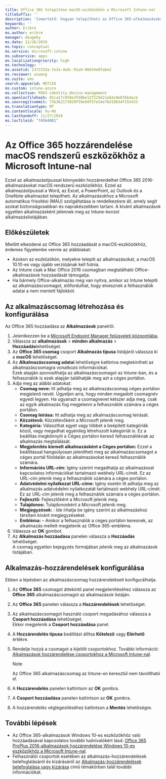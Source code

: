 ```yaml
---
title: Office 365 telepítése macOS-eszközökön a Microsoft Intune-nal
titleSuffix: ''
description: 'Ismertető: hogyan telepítheti az Office 365-alkalmazásokat macOS-eszközökön a Microsoft Intune használatával.'
keywords: ''
author: Erikre
ms.author: erikre
manager: dougeby
ms.date: 11/26/2019
ms.topic: conceptual
ms.service: microsoft-intune
ms.subservice: apps
ms.localizationpriority: high
ms.technology: ''
ms.assetid: 2372332a-7e3a-4a9c-91a9-86654e0fabe2
ms.reviewer: aiwang
ms.suite: ems
search.appverid: MET150
ms.custom: intune-azure
ms.collection: M365-identity-device-management
ms.openlocfilehash: 01ca17c9f8e3fd86e12f225621e6dc0e07bb4acb
ms.sourcegitcommit: 73b362173929f59e9df57e54e76d19834f155433
ms.translationtype: MT
ms.contentlocale: hu-HU
ms.lasthandoff: 11/27/2019
ms.locfileid: "74564081"
---
```

# <a name="assign-office-365-to-macos-devices-with-microsoft-intune"></a>Az Office 365 hozzárendelése macOS rendszerű eszközökhöz a Microsoft Intune-nal

Ezzel az alkalmazástípussal könnyedén hozzárendelhet Office 365 2016-alkalmazásokat macOS rendszerű eszközökhöz. Ezzel az alkalmazástípussal a Word, az Excel, a PowerPoint, az Outlook és a OneNote alkalmazást telepítheti. Az alkalmazásokhoz a Microsoft automatikus frissítési (MAU) szolgáltatása is rendelkezésre áll, amely segít azokat biztonságosabban és naprakészebben tartani. A kívánt alkalmazások egyetlen alkalmazásként jelennek meg az Intune-konzol alkalmazáslistájában.


## <a name="before-you-start"></a>Előkészületek

Mielőtt elkezdené az Office 365 hozzáadását a macOS-eszközökhöz, érdemes figyelembe vennie az alábbiakat:

- Azokon az eszközökön, melyekre telepíti az alkalmazásokat, a macOS 10.10-es vagy újabb verziójának kell futnia.
- Az Intune csak a Mac Office 2016 csomagban megtalálható Office-alkalmazások hozzáadását támogatja.
- Ha bármely Office-alkalmazás meg van nyitva, amikor az Intune telepíti az alkalmazáscsomagot, előfordulhat, hogy elvesznek a felhasználók adatai a nem mentett fájlokból.

## <a name="create-and-configure-the-app-suite"></a>Az alkalmazáscsomag létrehozása és konfigurálása

Az Office 365 hozzáadása az **Alkalmazások** panelről.
1. Jelentkezzen be a [Microsoft Endpoint Manager felügyeleti központjába](https://go.microsoft.com/fwlink/?linkid=2109431).
2. Válassza az **alkalmazások** > **minden alkalmazás** > **Hozzáadás**lehetőséget.
3. Az **Office 365 csomag** csoport **Alkalmazás típusa** listájáról válassza ki a **macOS** lehetőséget.
4. Az **Alkalmazáscsomag adatai** lehetőségre kattintva megtekintheti az alkalmazáscsomagra vonatkozó információkat.  
    Ezek alapján azonosíthatja az alkalmazáscsomagot az Intune-ban, és a felhasználók is ezek alapján találhatják meg azt a céges portálon.
5. Adja meg az alábbi adatokat:
    - **Csomag neve:** Itt adhatja meg az alkalmazáscsomag céges portálon megjelenő nevét. Ügyeljen arra, hogy minden megadott csomagnév egyedi legyen. Ha ugyanazt a csomagnevet kétszer adja meg, csak az egyik alkalmazás fog megjelenni a felhasználók számára a céges portálon.
    - **Csomag leírása:** Itt adhatja meg az alkalmazáscsomag leírását.
    - **Közzétevő:** Közzétevőként a Microsoft jelenik meg.
    - **Kategória:** Választhat egyet vagy többet a beépített kategóriák közül, vagy megadhat egyénileg létrehozott kategóriát is. Ez a beállítás megkönnyíti a Céges portálon kereső felhasználóknak az alkalmazás megtalálását.
    - **Megjelenítés kiemelt alkalmazásként a Céges portálon:** Ezzel a beállítással hangsúlyosan jelenítheti meg az alkalmazáscsomagot a céges portál főoldalán az alkalmazásokat kereső felhasználók számára.
    - **Információs URL-cím:** Igény szerint megadhatja az alkalmazással kapcsolatos információkat tartalmazó webhely URL-címét. Ez az URL-cím jelenik meg a felhasználók számára a céges portálon.
    - **Adatvédelmi nyilatkozat URL-címe:** Igény esetén itt adhatja meg az alkalmazás adatvédelmi nyilatkozatát tartalmazó webhely URL-címét. Ez az URL-cím jelenik meg a felhasználók számára a céges portálon.
    - **Fejlesztő:** Fejlesztőként a Microsoft jelenik meg.
    - **Tulajdonos:** Tulajdonosként a Microsoft jelenik meg.
    - **Megjegyzések:** : Ide írhatja be igény szerint az alkalmazáshoz társítani kívánt megjegyzéseket.
    - **Embléma:** – Amikor a felhasználók a céges portálon keresnek, az alkalmazás mellett megjelenik az Office 365-embléma.
6. Válassza az **OK** gombot.
7. Az **Alkalmazás hozzáadása** panelen válassza a **Hozzáadás** lehetőséget.  
    A csomag egyetlen bejegyzés formájában jelenik meg az alkalmazások listájában.

## <a name="configure-app-assignments"></a>Alkalmazás-hozzárendelések konfigurálása

Ebben a lépésben az alkalmazáscsomag hozzárendeléseit konfigurálhatja. 

1. Az **Office 365** csomagot áttekintő panel megjelenítéséhez válassza az **Office 365** alkalmazáscsomagot az alkalmazások listáján.
2. Az **Office 365** panelen válassza a **Hozzárendelések** lehetőséget.
3. Az alkalmazáscsomagot használó csoport megadásához válassza a **Csoport hozzáadása** lehetőséget.  
    Ekkor megjelenik a **Csoport hozzáadása** panel.
4. A **Hozzárendelés típusa** beállítást állítsa **Kötelező** vagy **Elérhető** értékre.
5. Rendelje hozzá a csomagot a kijelölt csoportokhoz. További információ: [Alkalmazások hozzárendelése csoportokhoz a Microsoft Intune-nal](apps-deploy.md).

    >[!Note]
    > Az Office 365 alkalmazáscsomag az Intune-on keresztül nem távolítható el.

5. A **Hozzárendelés** panelen kattintson az **OK** gombra.
6. A **Csoport hozzáadása** panelen kattintson az **OK** gombra.
7. A hozzárendelés véglegesítéséhez kattintson a **Mentés** lehetőségre.

## <a name="next-steps"></a>További lépések

- Az Office 365-alkalmazások Windows 10-es eszközökhöz való hozzáadásával kapcsolatos további tudnivalókért lásd: [Office 365 ProPlus 2016-alkalmazások hozzárendelése Windows 10-es eszközökhöz a Microsoft Intune-nal](apps-add-office365.md).
- Felhasználói csoportok esetében az alkalmazás-hozzárendelések belefoglalásáról és kizárásáról az [Alkalmazás-hozzárendelések belefoglalása vagy kizárása](apps-inc-exl-assignments.md) című témakörben talál további információkat.
